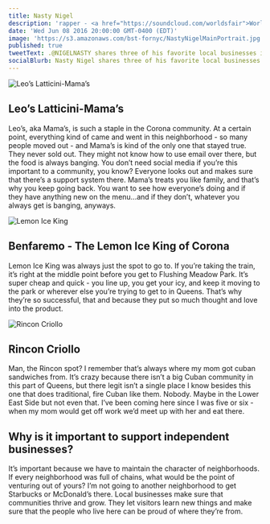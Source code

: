 ```yaml
---
title: Nasty Nigel
description: 'rapper - <a href="https://soundcloud.com/worldsfair">World’s Fair</a>'
date: 'Wed Jun 08 2016 20:00:00 GMT-0400 (EDT)'
image: 'https://s3.amazonaws.com/bst-fornyc/NastyNigelMainPortrait.jpg'
published: true
tweetText: .@NIGELNASTY shares three of his favorite local businesses in NYC
socialBlurb: Nasty Nigel shares three of his favorite local businesses in NYC.
---
```


![Leo’s Latticini-Mama’s](https://s3.amazonaws.com/bst-fornyc/NastyNigelMamas.jpg)

## Leo’s Latticini-Mama’s

Leo’s, aka Mama’s, is such a staple in the Corona community. At a certain point, everything kind of came and went in this neighborhood - so many people moved out - and Mama’s is kind of the only one that stayed true. They never sold out. They might not know how to use email over there, but the food is always banging. You don’t need social media if you’re this important to a community, you know? Everyone looks out and makes sure that there’s a support system there. Mama’s treats you like family, and that’s why you keep going back. You want to see how everyone’s doing and if they have anything new on the menu...and if they don’t, whatever you always get is banging, anyways.

![Lemon Ice King](https://s3.amazonaws.com/bst-fornyc/NastyNigelLemonIceKing.jpg)

## Benfaremo - The Lemon Ice King of Corona

Lemon Ice King was always just the spot to go to. If you’re taking the train, it’s right at the middle point before you get to Flushing Meadow Park. It’s super cheap and quick - you line up, you get your icy, and keep it moving to the park or wherever else you’re trying to get to in Queens. That’s why they’re so successful, that and because they put so much thought and love into the product.

![Rincon Criollo](https://s3.amazonaws.com/bst-fornyc/NastyNigelRinconCriollo.jpg)

## Rincon Criollo

Man, the Rincon spot? I remember that’s always where my mom got cuban sandwiches from. It’s crazy because there isn’t a big Cuban community in this part of Queens, but there legit isn’t a single place I know besides this one that does traditional, fire Cuban like them. Nobody. Maybe in the Lower East Side but not even that. I’ve been coming here since I was five or six - when my mom would get off work we’d meet up with her and eat there.

## Why is it important to support independent businesses?

It’s important because we have to maintain the character of neighborhoods. If every neighborhood was full of chains, what would be the point of venturing out of yours? I’m not going to another neighborhood to get Starbucks or McDonald’s there. Local businesses make sure that communities thrive and grow. They let visitors learn new things and make sure that the people who live here can be proud of where they’re from.

